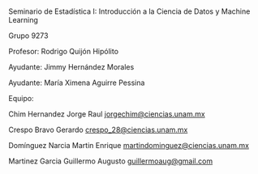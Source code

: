 # 
Seminario de Estadística I: Introducción a la Ciencia de Datos y Machine Learning 

Grupo 9273

Profesor:	Rodrigo Quijón Hipólito

Ayudante:	Jimmy Hernández Morales

Ayudante:	María Ximena Aguirre Pessina

Equipo: 

Chim Hernandez Jorge Raul
jorgechim@ciencias.unam.mx

Crespo Bravo Gerardo 
crespo_28@ciencias.unam.mx

Domínguez Narcia Martin Enrique 
martindominguez@ciencias.unam.mx

Martinez Garcia Guillermo Augusto 
guillermoaug@gmail.com

                                                                                                            
                                                                                                            
